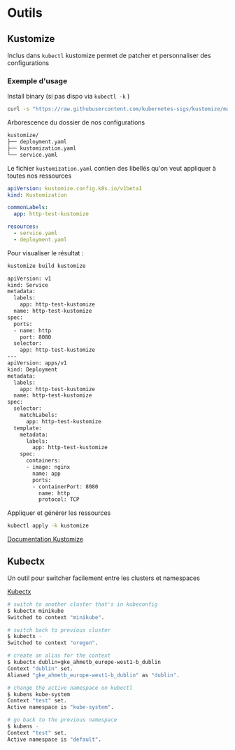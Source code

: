 # Outils 


## Kustomize

Inclus dans `kubectl` kustomize permet de patcher et personnaliser des configurations


### Exemple d'usage 

Install binary (si pas dispo via `kubectl -k` )

```bash
curl -s "https://raw.githubusercontent.com/kubernetes-sigs/kustomize/master/hack/install_kustomize.sh"  | bash
```

Arborescence du dossier de nos configurations

```bash
kustomize/
├── deployment.yaml
├── kustomization.yaml
└── service.yaml
```

Le fichier `kustomization.yaml` contien des libellés qu'on veut appliquer à toutes nos ressources 

```yaml
apiVersion: kustomize.config.k8s.io/v1beta1
kind: Kustomization

commonLabels:
  app: http-test-kustomize

resources:
  - service.yaml
  - deployment.yaml
```

Pour visualiser le résultat :

```bash
kustomize build kustomize

apiVersion: v1
kind: Service
metadata:
  labels:
    app: http-test-kustomize
  name: http-test-kustomize
spec:
  ports:
  - name: http
    port: 8080
  selector:
    app: http-test-kustomize
---
apiVersion: apps/v1
kind: Deployment
metadata:
  labels:
    app: http-test-kustomize
  name: http-test-kustomize
spec:
  selector:
    matchLabels:
      app: http-test-kustomize
  template:
    metadata:
      labels:
        app: http-test-kustomize
    spec:
      containers:
      - image: nginx
        name: app
        ports:
        - containerPort: 8080
          name: http
          protocol: TCP
```
Appliquer et générer les ressources 

```bash
kubectl apply -k kustomize
```

[Documentation Kustomize](https://kubectl.docs.kubernetes.io/guides/introduction/kustomize/)


## Kubectx

Un outil pour switcher facilement entre les clusters et namespaces 

[Kubectx](https://github.com/ahmetb/kubectx)


```bash
# switch to another cluster that's in kubeconfig
$ kubectx minikube
Switched to context "minikube".

# switch back to previous cluster
$ kubectx -
Switched to context "oregon".

# create an alias for the context
$ kubectx dublin=gke_ahmetb_europe-west1-b_dublin
Context "dublin" set.
Aliased "gke_ahmetb_europe-west1-b_dublin" as "dublin".

# change the active namespace on kubectl
$ kubens kube-system
Context "test" set.
Active namespace is "kube-system".

# go back to the previous namespace
$ kubens -
Context "test" set.
Active namespace is "default".
```

